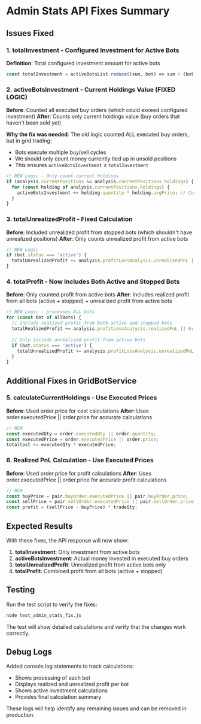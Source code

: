 # Admin Stats API Fixes Summary

## Issues Fixed

### 1. **totalInvestment** - Configured Investment for Active Bots
**Definition**: Total configured investment amount for active bots
```javascript
const totalInvestment = activeBotsList.reduce((sum, bot) => sum + (bot.config.investmentAmount || 0), 0);
```

### 2. **activeBotsInvestment** - Current Holdings Value (FIXED LOGIC)
**Before**: Counted all executed buy orders (which could exceed configured investment)
**After**: Counts only current holdings value (buy orders that haven't been sold yet)

**Why the fix was needed**: The old logic counted ALL executed buy orders, but in grid trading:
- Bots execute multiple buy/sell cycles
- We should only count money currently tied up in unsold positions
- This ensures `activeBotsInvestment` ≤ `totalInvestment`

```javascript
// NEW Logic - Only count current holdings
if (analysis.currentPositions && analysis.currentPositions.holdings) {
  for (const holding of analysis.currentPositions.holdings) {
    activeBotsInvestment += holding.quantity * holding.avgPrice; // Current holdings value
  }
}
```

### 3. **totalUnrealizedProfit** - Fixed Calculation
**Before**: Included unrealized profit from stopped bots (which shouldn't have unrealized positions)
**After**: Only counts unrealized profit from active bots
```javascript
// NEW Logic
if (bot.status === 'active') {
  totalUnrealizedProfit += analysis.profitLossAnalysis.unrealizedPnL || 0;
}
```

### 4. **totalProfit** - Now Includes Both Active and Stopped Bots
**Before**: Only counted profit from active bots
**After**: Includes realized profit from all bots (active + stopped) + unrealized profit from active bots
```javascript
// NEW Logic - processes ALL bots
for (const bot of allBots) {
  // Include realized profit from both active and stopped bots
  totalRealizedProfit += analysis.profitLossAnalysis.realizedPnL || 0;
  
  // Only include unrealized profit from active bots
  if (bot.status === 'active') {
    totalUnrealizedProfit += analysis.profitLossAnalysis.unrealizedPnL || 0;
  }
}
```

## Additional Fixes in GridBotService

### 5. **calculateCurrentHoldings** - Use Executed Prices
**Before**: Used order.price for cost calculations
**After**: Uses order.executedPrice || order.price for accurate calculations
```javascript
// NEW
const executedQty = order.executedQty || order.quantity;
const executedPrice = order.executedPrice || order.price;
totalCost += executedQty * executedPrice;
```

### 6. **Realized PnL Calculation** - Use Executed Prices
**Before**: Used order.price for profit calculations
**After**: Uses order.executedPrice || order.price for accurate profit calculations
```javascript
// NEW
const buyPrice = pair.buyOrder.executedPrice || pair.buyOrder.price;
const sellPrice = pair.sellOrder.executedPrice || pair.sellOrder.price;
const profit = (sellPrice - buyPrice) * tradeQty;
```

## Expected Results

With these fixes, the API response will now show:

1. **totalInvestment**: Only investment from active bots
2. **activeBotsInvestment**: Actual money invested in executed buy orders
3. **totalUnrealizedProfit**: Unrealized profit from active bots only
4. **totalProfit**: Combined profit from all bots (active + stopped)

## Testing

Run the test script to verify the fixes:
```bash
node test_admin_stats_fix.js
```

The test will show detailed calculations and verify that the changes work correctly.

## Debug Logs

Added console.log statements to track calculations:
- Shows processing of each bot
- Displays realized and unrealized profit per bot
- Shows active investment calculations
- Provides final calculation summary

These logs will help identify any remaining issues and can be removed in production.